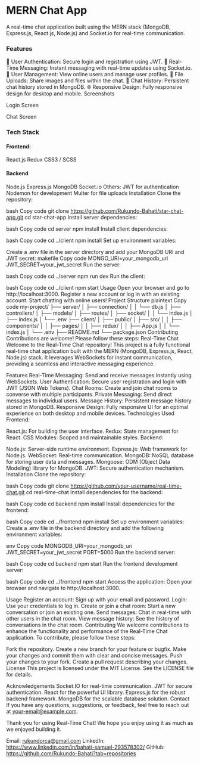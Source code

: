 <h1>MERN Chat App</h1>

A real-time chat application built using the MERN stack (MongoDB, Express.js, React.js, Node.js) and Socket.io for real-time communication.

<h3>Features</h3>
🔐 User Authentication: Secure login and registration using JWT.
💬 Real-Time Messaging: Instant messaging with real-time updates using Socket.io.
👥 User Management: View online users and manage user profiles.
📂 File Uploads: Share images and files within the chat.
📜 Chat History: Persistent chat history stored in MongoDB.
🌐 Responsive Design: Fully responsive design for desktop and mobile.
Screenshots

Login Screen

Chat Screen

<h3>Tech Stack</h3>
<h4>Frontend:</h4>
React.js
Redux
CSS3 / SCSS
<h4>Backend</h4>
Node.js
Express.js
MongoDB
Socket.io
Others:
JWT for authentication
Nodemon for development
Multer for file uploads
Installation
Clone the repository:

bash
Copy code
git clone https://github.com/Rukundo-Bahati/star-chat-app.git
cd star-chat-app
Install server dependencies:

bash
Copy code
cd server
npm install
Install client dependencies:

bash
Copy code
cd ../client
npm install
Set up environment variables:

Create a .env file in the server directory and add your MongoDB URI and JWT secret:
makefile
Copy code
MONGO_URI=your_mongodb_uri
JWT_SECRET=your_jwt_secret
Run the server:

bash
Copy code
cd ../server
npm run dev
Run the client:

bash
Copy code
cd ../client
npm start
Usage
Open your browser and go to http://localhost:3000.
Register a new account or log in with an existing account.
Start chatting with online users!
Project Structure
plaintext
Copy code
my-project/
├── server/
│ ├── connection/
│ │ └── db.js
│ ├── controllers/
│ ├── models/
│ ├── routes/
│ ├── socket/
│ │ └── index.js
│ ├── index.js
│ └── .env
├── client/
│ ├── public/
│ ├── src/
│ │ ├── components/
│ │ ├── pages/
│ │ ├── redux/
│ │ ├── App.js
│ │ └── index.js
│ └── .env
├── README.md
└── package.json
Contributing
Contributions are welcome! Please follow these steps:
Real-Time Chat
Welcome to the Real-Time Chat repository! This project is a fully functional real-time chat application built with the MERN (MongoDB, Express.js, React, Node.js) stack. It leverages WebSockets for instant communication, providing a seamless and interactive messaging experience.

Features
Real-Time Messaging: Send and receive messages instantly using WebSockets.
User Authentication: Secure user registration and login with JWT (JSON Web Tokens).
Chat Rooms: Create and join chat rooms to converse with multiple participants.
Private Messaging: Send direct messages to individual users.
Message History: Persistent message history stored in MongoDB.
Responsive Design: Fully responsive UI for an optimal experience on both desktop and mobile devices.
Technologies Used
Frontend:

React.js: For building the user interface.
Redux: State management for React.
CSS Modules: Scoped and maintainable styles.
Backend:

Node.js: Server-side runtime environment.
Express.js: Web framework for Node.js.
WebSocket: Real-time communication.
MongoDB: NoSQL database for storing user data and messages.
Mongoose: ODM (Object Data Modeling) library for MongoDB.
JWT: Secure authentication mechanism.
Installation
Clone the repository:

bash
Copy code
git clone https://github.com/your-username/real-time-chat.git
cd real-time-chat
Install dependencies for the backend:

bash
Copy code
cd backend
npm install
Install dependencies for the frontend:

bash
Copy code
cd ../frontend
npm install
Set up environment variables:
Create a .env file in the backend directory and add the following environment variables:

env
Copy code
MONGODB_URI=your_mongodb_uri
JWT_SECRET=your_jwt_secret
PORT=5000
Run the backend server:

bash
Copy code
cd backend
npm start
Run the frontend development server:

bash
Copy code
cd ../frontend
npm start
Access the application:
Open your browser and navigate to http://localhost:3000.

Usage
Register an account: Sign up with your email and password.
Login: Use your credentials to log in.
Create or join a chat room: Start a new conversation or join an existing one.
Send messages: Chat in real-time with other users in the chat room.
View message history: See the history of conversations in the chat room.
Contributing
We welcome contributions to enhance the functionality and performance of the Real-Time Chat application. To contribute, please follow these steps:

Fork the repository.
Create a new branch for your feature or bugfix.
Make your changes and commit them with clear and concise messages.
Push your changes to your fork.
Create a pull request describing your changes.
License
This project is licensed under the MIT License. See the LICENSE file for details.

Acknowledgements
Socket.IO for real-time communication.
JWT for secure authentication.
React for the powerful UI library.
Express.js for the robust backend framework.
MongoDB for the scalable database solution.
Contact
If you have any questions, suggestions, or feedback, feel free to reach out at your-email@example.com.

Thank you for using Real-Time Chat! We hope you enjoy using it as much as we enjoyed building it.

Email: rukundorca@gmail.com
LinkedIn: https://www.linkedin.com/in/bahati-samuel-293578302/
GitHub: https://github.com/Rukundo-Bahati?tab=repositories

